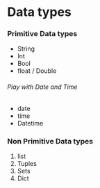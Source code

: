 # Data types

### Primitive Data types 
* String
* Int
* Bool
* float / Double

###### Play with Date and Time
* date
* time
* Datetime

### Non Primitive Data types
1. list
2. Tuples
3. Sets
4. Dict
